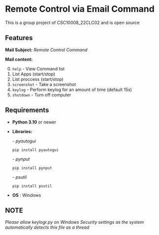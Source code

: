 # Remote Control via Email Command
This is a group project of CSC10008_22CLC02 and is open source
## Features
__Mail Subject:__ _Remote Control Command_

__Mail content:__

0. `help` - View Command list
1. List Apps (start/stop)
2. List proccess (start/stop)
3. `screenshot` - Take a screenshot
4. `keylog` - Perform keylog for an amount of time (default 15s)
5. `shutdown` - Turn off computer
## Requirements
- __Python 3.10__ or newer
- __Libraries:__
    
    _- pyautogui_
    ```
    pip install pyautogui
    ```
    _- pynput_
    ```
    pip install pynput
    ```
    _- psutil_
    ```
    pip install psutil
    ```
    
- __OS__ : Windows
## NOTE
_Please allow keylogr.py on Windows Security settings as the system automatically detects this file as a thread_